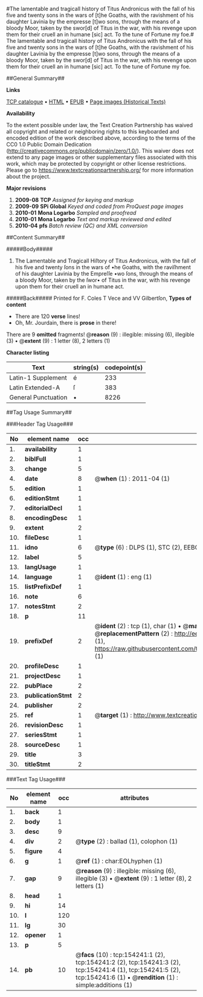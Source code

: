 #The lamentable and tragicall history of Titus Andronicus with the fall of his five and twenty sons in the wars of [t]he Goaths, with the ravishment of his daughter Lavinia by the empresse [t]wo sons, through the means of a bloody Moor, taken by the swor[d] of Titus in the war, with his revenge upon them for their cruell an in humane [sic] act. To the tune of Fortune my foe.#
The lamentable and tragicall history of Titus Andronicus with the fall of his five and twenty sons in the wars of [t]he Goaths, with the ravishment of his daughter Lavinia by the empresse [t]wo sons, through the means of a bloody Moor, taken by the swor[d] of Titus in the war, with his revenge upon them for their cruell an in humane [sic] act. To the tune of Fortune my foe.

##General Summary##

**Links**

[TCP catalogue](http://www.ota.ox.ac.uk/tcp/)  • 
[HTML](http://tei.it.ox.ac.uk/tcp/Texts-HTML/free/A88/A88365.html)  • 
[EPUB](http://tei.it.ox.ac.uk/tcp/Texts-EPUB/free/A88/A88365.epub) • 
[Page images (Historical Texts)](https://historicaltexts.jisc.ac.uk/eebo-99896354e)

**Availability**

To the extent possible under law, the Text Creation Partnership has waived all copyright and related or neighboring rights to this keyboarded and encoded edition of the work described above, according to the terms of the CC0 1.0 Public Domain Dedication (http://creativecommons.org/publicdomain/zero/1.0/). This waiver does not extend to any page images or other supplementary files associated with this work, which may be protected by copyright or other license restrictions. Please go to https://www.textcreationpartnership.org/ for more information about the project.

**Major revisions**

1. __2009-08__ __TCP__ *Assigned for keying and markup*
1. __2009-09__ __SPi Global__ *Keyed and coded from ProQuest page images*
1. __2010-01__ __Mona Logarbo__ *Sampled and proofread*
1. __2010-01__ __Mona Logarbo__ *Text and markup reviewed and edited*
1. __2010-04__ __pfs__ *Batch review (QC) and XML conversion*

##Content Summary##

#####Body#####

1. The Lamentable and Tragicall Hiſtory of Titus Andronicus, with the fall of his five and twenty ſons in the wars of •he Goaths, with the raviſhment of his daughter Lavinia by the Empreſſe •wo ſons, through the means of a bloody Moor, taken by the ſwor• of Titus in the war, with his revenge upon them for their cruell an in humane act.

#####Back#####
Printed for F. Coles T Vece and VV Gilbertſon,
**Types of content**

  * There are 120 **verse** lines!
  * Oh, Mr. Jourdain, there is **prose** in there!

There are 9 **omitted** fragments! 
 @__reason__ (9) : illegible: missing (6), illegible (3)  •  @__extent__ (9) : 1 letter (8), 2 letters (1)

**Character listing**


|Text|string(s)|codepoint(s)|
|---|---|---|
|Latin-1 Supplement|é|233|
|Latin Extended-A|ſ|383|
|General Punctuation|•|8226|

##Tag Usage Summary##

###Header Tag Usage###

|No|element name|occ|attributes|
|---|---|---|---|
|1.|__availability__|1||
|2.|__biblFull__|1||
|3.|__change__|5||
|4.|__date__|8| @__when__ (1) : 2011-04 (1)|
|5.|__edition__|1||
|6.|__editionStmt__|1||
|7.|__editorialDecl__|1||
|8.|__encodingDesc__|1||
|9.|__extent__|2||
|10.|__fileDesc__|1||
|11.|__idno__|6| @__type__ (6) : DLPS (1), STC (2), EEBO-CITATION (1), PROQUEST (1), VID (1)|
|12.|__label__|5||
|13.|__langUsage__|1||
|14.|__language__|1| @__ident__ (1) : eng (1)|
|15.|__listPrefixDef__|1||
|16.|__note__|6||
|17.|__notesStmt__|2||
|18.|__p__|11||
|19.|__prefixDef__|2| @__ident__ (2) : tcp (1), char (1)  •  @__matchPattern__ (2) : ([0-9\-]+):([0-9IVX]+) (1), (.+) (1)  •  @__replacementPattern__ (2) : http://eebo.chadwyck.com/downloadtiff?vid=$1&page=$2 (1), https://raw.githubusercontent.com/textcreationpartnership/Texts/master/tcpchars.xml#$1 (1)|
|20.|__profileDesc__|1||
|21.|__projectDesc__|1||
|22.|__pubPlace__|2||
|23.|__publicationStmt__|2||
|24.|__publisher__|2||
|25.|__ref__|1| @__target__ (1) : http://www.textcreationpartnership.org/docs/. (1)|
|26.|__revisionDesc__|1||
|27.|__seriesStmt__|1||
|28.|__sourceDesc__|1||
|29.|__title__|3||
|30.|__titleStmt__|2||


###Text Tag Usage###

|No|element name|occ|attributes|
|---|---|---|---|
|1.|__back__|1||
|2.|__body__|1||
|3.|__desc__|9||
|4.|__div__|2| @__type__ (2) : ballad (1), colophon (1)|
|5.|__figure__|4||
|6.|__g__|1| @__ref__ (1) : char:EOLhyphen (1)|
|7.|__gap__|9| @__reason__ (9) : illegible: missing (6), illegible (3)  •  @__extent__ (9) : 1 letter (8), 2 letters (1)|
|8.|__head__|1||
|9.|__hi__|14||
|10.|__l__|120||
|11.|__lg__|30||
|12.|__opener__|1||
|13.|__p__|5||
|14.|__pb__|10| @__facs__ (10) : tcp:154241:1 (2), tcp:154241:2 (2), tcp:154241:3 (2), tcp:154241:4 (1), tcp:154241:5 (2), tcp:154241:6 (1)  •  @__rendition__ (1) : simple:additions (1)|
